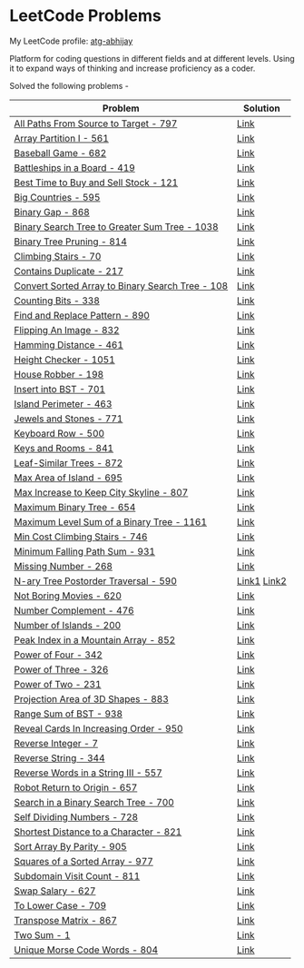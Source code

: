 # LeetCode Problems

My LeetCode profile: [atg-abhijay](https://leetcode.com/atg-abhijay/)

Platform for coding questions in different fields and at different levels. Using it to expand ways of thinking and increase proficiency as a coder.

Solved the following problems -

| Problem       | Solution |
| --------------|----------|
| [All Paths From Source to Target - 797](https://leetcode.com/problems/all-paths-from-source-to-target/) | [Link](./all_paths_source_to_target_797.py)
| [Array Partition I - 561](https://leetcode.com/problems/array-partition-i/description/) | [Link](./array_partition_i_561.py)
| [Baseball Game - 682](https://leetcode.com/problems/baseball-game) | [Link](./baseball_game_682.py)
| [Battleships in a Board - 419](https://leetcode.com/problems/battleships-in-a-board) | [Link](./battleships_in_board_419.py)
| [Best Time to Buy and Sell Stock - 121](https://leetcode.com/problems/best-time-to-buy-and-sell-stock/) | [Link](./best_time_buy_sell_stock_121.py)
| [Big Countries - 595](https://leetcode.com/problems/big-countries/description/) | [Link](./big_countries_595.sql)
| [Binary Gap - 868](https://leetcode.com/problems/binary-gap/description/) | [Link](./binary_gap_868.py)
| [Binary Search Tree to Greater Sum Tree - 1038](https://leetcode.com/problems/binary-search-tree-to-greater-sum-tree) | [Link](./BSTtoGreaterSumTree1038.java)
| [Binary Tree Pruning - 814](https://leetcode.com/problems/binary-tree-pruning) | [Link](./binary_tree_pruning_814.py)
| [Climbing Stairs - 70](https://leetcode.com/problems/climbing-stairs) | [Link](./ClimbingStairs70.java)
| [Contains Duplicate - 217](https://leetcode.com/problems/contains-duplicate/) | [Link](./contains_duplicate_217.py)
| [Convert Sorted Array to Binary Search Tree - 108](https://leetcode.com/problems/convert-sorted-array-to-binary-search-tree/) | [Link](./sorted_array_to_BST_108a.py)
| [Counting Bits - 338](https://leetcode.com/problems/counting-bits) | [Link](./CountingBits338.java)
| [Find and Replace Pattern - 890](https://leetcode.com/problems/find-and-replace-pattern) | [Link](./find_and_replace_pattern_890.py)
| [Flipping An Image - 832](https://leetcode.com/problems/flipping-an-image/description/) | [Link](./flipping_image_832.py)
| [Hamming Distance - 461](https://leetcode.com/problems/hamming-distance/description/) | [Link](./hamming_distance_461.py)
| [Height Checker - 1051](https://leetcode.com/problems/height-checker) | [Link](./HeightChecker1051.java)
| [House Robber - 198](https://leetcode.com/problems/house-robber) | [Link](./HouseRobber198.java)
| [Insert into BST - 701](https://leetcode.com/problems/insert-into-a-binary-search-tree/description/) | [Link](./insert_into_BST_701.py)
| [Island Perimeter - 463](https://leetcode.com/problems/island-perimeter) | [Link](./island_perimeter_463.py)
| [Jewels and Stones - 771](https://leetcode.com/problems/jewels-and-stones/description/) | [Link](./jewels_stones_771.py)
| [Keyboard Row - 500](https://leetcode.com/problems/keyboard-row/description/) | [Link](./keyboard_row_500.py)
| [Keys and Rooms - 841](https://leetcode.com/problems/keys-and-rooms/) | [Link](./keys_and_rooms_841.py)
| [Leaf-Similar Trees - 872](https://leetcode.com/problems/leaf-similar-trees) | [Link](./leaf_similar_trees_872.py)
| [Max Area of Island - 695](https://leetcode.com/problems/max-area-of-island/) | [Link](./max_area_of_island_695.py)
| [Max Increase to Keep City Skyline - 807](https://leetcode.com/problems/max-increase-to-keep-city-skyline/description/) | [Link](./keep_city_skyline_807.py)
| [Maximum Binary Tree - 654](https://leetcode.com/problems/maximum-binary-tree/description/) | [Link](./maximum_binary_tree_654.py)
| [Maximum Level Sum of a Binary Tree - 1161](https://leetcode.com/problems/maximum-level-sum-of-a-binary-tree) | [Link](./max_level_sum_binary_tree_1161.py)
| [Min Cost Climbing Stairs - 746](https://leetcode.com/problems/min-cost-climbing-stairs) | [Link](./MinCostClimbingStairs746.java)
| [Minimum Falling Path Sum - 931](https://leetcode.com/problems/minimum-falling-path-sum) | [Link](./MinFallingPathSum931.java)
| [Missing Number - 268](https://leetcode.com/problems/missing-number/) | [Link](./missing_number_268.py)
| [N-ary Tree Postorder Traversal - 590](https://leetcode.com/problems/n-ary-tree-postorder-traversal) | [Link1](./n-ary_tree_post_order_trav_590a.py) [Link2](n-ary_tree_post_order_trav_590b.py)
| [Not Boring Movies - 620](https://leetcode.com/problems/not-boring-movies/description/) | [Link](./not_boring_movies_620.sql)
| [Number Complement - 476](https://leetcode.com/problems/number-complement/description/) | [Link](./number_complement_476.py)
| [Number of Islands - 200](https://leetcode.com/problems/number-of-islands/) | [Link](./number_of_islands_200.py)
| [Peak Index in a Mountain Array - 852](https://leetcode.com/problems/peak-index-in-a-mountain-array/description/) | [Link](./peak_index_mountain_852.py)
| [Power of Four - 342](https://leetcode.com/problems/power-of-four/) | [Link](./PowerOfFour342.java)
| [Power of Three - 326](https://leetcode.com/problems/power-of-three/) | [Link](./PowerOfThree326.java)
| [Power of Two - 231](https://leetcode.com/problems/power-of-two/) | [Link](./PowerOfTwo231.java)
| [Projection Area of 3D Shapes - 883](https://leetcode.com/problems/projection-area-of-3d-shapes/description/) | [Link](./projection_area_3d_shapes_883.py)
| [Range Sum of BST - 938](https://leetcode.com/problems/range-sum-of-bst) | [Link](./RangeSumBST938.java)
| [Reveal Cards In Increasing Order - 950](https://leetcode.com/problems/reveal-cards-in-increasing-order) | [Link](./RevealCardsIncOrder950.java)
| [Reverse Integer - 7](https://leetcode.com/problems/reverse-integer/description/) | [Link](./reverse_int_7.py)
| [Reverse String - 344](https://leetcode.com/problems/reverse-string/description/) | [Link](./reverse_string_344.py)
| [Reverse Words in a String III - 557](https://leetcode.com/problems/reverse-words-in-a-string-iii/description/) | [Link](./reverse_words_in_string_III_557.py)
| [Robot Return to Origin - 657](https://leetcode.com/problems/robot-return-to-origin/description/) | [Link](./robot_return_to_origin_657.py)
| [Search in a Binary Search Tree - 700](https://leetcode.com/problems/search-in-a-binary-search-tree) | [Link](./search_in_BST_700.py)
| [Self Dividing Numbers - 728](https://leetcode.com/problems/self-dividing-numbers/description/) | [Link](./self_dividing_nums_728.py)
| [Shortest Distance to a Character - 821](https://leetcode.com/problems/shortest-distance-to-a-character/description/) | [Link](./shortest_dist_to_char_821.py)
| [Sort Array By Parity - 905](https://leetcode.com/problems/sort-array-by-parity) | [Link](./sort_array_by_parity_905.py)
| [Squares of a Sorted Array - 977](https://leetcode.com/problems/squares-of-a-sorted-array) | [Link](./SquaresOfSortedArray977.java)
| [Subdomain Visit Count - 811](https://leetcode.com/problems/subdomain-visit-count/description/) | [Link](./subdomain_visit_count_811.py)
| [Swap Salary - 627](https://leetcode.com/problems/swap-salary/description/) | [Link](./swap_salary_627.sql)
| [To Lower Case - 709](https://leetcode.com/problems/to-lower-case/description/) | [Link](./to_lower_case_709.py)
| [Transpose Matrix - 867](https://leetcode.com/problems/transpose-matrix/description/) | [Link](./transpose_matrix_867.py)
| [Two Sum - 1](https://leetcode.com/problems/two-sum/) | [Link](./two_sum_1.py)
| [Unique Morse Code Words - 804](https://leetcode.com/problems/unique-morse-code-words/description/) | [Link](./unique_morse_code_words_804.py)

